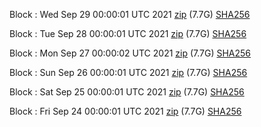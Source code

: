 Block [](https://insight.dash.org/insight/block/): Wed Sep 29 00:00:01 UTC 2021 [zip](https://dash-bootstrap.ams3.digitaloceanspaces.com/mainnet/2021-09-29/bootstrap.dat.zip) (7.7G) [SHA256](https://dash-bootstrap.ams3.digitaloceanspaces.com/mainnet/2021-09-29/sha256.txt)

Block [](https://insight.dash.org/insight/block/): Tue Sep 28 00:00:01 UTC 2021 [zip](https://dash-bootstrap.ams3.digitaloceanspaces.com/mainnet/2021-09-28/bootstrap.dat.zip) (7.7G) [SHA256](https://dash-bootstrap.ams3.digitaloceanspaces.com/mainnet/2021-09-28/sha256.txt)

Block [](https://insight.dash.org/insight/block/): Mon Sep 27 00:00:02 UTC 2021 [zip](https://dash-bootstrap.ams3.digitaloceanspaces.com/mainnet/2021-09-27/bootstrap.dat.zip) (7.7G) [SHA256](https://dash-bootstrap.ams3.digitaloceanspaces.com/mainnet/2021-09-27/sha256.txt)

Block [](https://insight.dash.org/insight/block/): Sun Sep 26 00:00:01 UTC 2021 [zip](https://dash-bootstrap.ams3.digitaloceanspaces.com/mainnet/2021-09-26/bootstrap.dat.zip) (7.7G) [SHA256](https://dash-bootstrap.ams3.digitaloceanspaces.com/mainnet/2021-09-26/sha256.txt)

Block [](https://insight.dash.org/insight/block/): Sat Sep 25 00:00:01 UTC 2021 [zip](https://dash-bootstrap.ams3.digitaloceanspaces.com/mainnet/2021-09-25/bootstrap.dat.zip) (7.7G) [SHA256](https://dash-bootstrap.ams3.digitaloceanspaces.com/mainnet/2021-09-25/sha256.txt)

Block [](https://insight.dash.org/insight/block/): Fri Sep 24 00:00:01 UTC 2021 [zip](https://dash-bootstrap.ams3.digitaloceanspaces.com/mainnet/2021-09-24/bootstrap.dat.zip) (7.7G) [SHA256](https://dash-bootstrap.ams3.digitaloceanspaces.com/mainnet/2021-09-24/sha256.txt)
